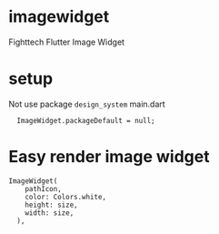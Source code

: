 # imagewidget

Fighttech Flutter Image Widget

# setup
Not use package `design_system`
main.dart
```
  ImageWidget.packageDefault = null;
```

# Easy render image widget
```
ImageWidget(
    pathIcon,
    color: Colors.white,
    height: size,
    width: size,
  ),
```
